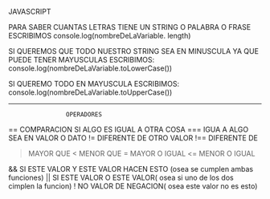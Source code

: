 JAVASCRIPT

PARA SABER CUANTAS LETRAS TIENE UN STRING O PALABRA O FRASE ESCRIBIMOS
console.log(nombreDeLaVariable. length)


SI QUEREMOS QUE TODO NUESTRO STRING SEA EN MINUSCULA YA QUE PUEDE TENER MAYUSCULAS ESCRIBIMOS:
console.log(nombreDeLaVariable.toLowerCase())

SI QUEREMO TODO EN MAYUSCULA ESCRIBIMOS:
console.log(nombreDeLaVariable.toUpperCase())

*****************************************************************************************************************

					OPERADORES

== COMPARACION SI ALGO ES IGUAL A OTRA COSA
=== IGUA A ALGO SEA EN VALOR O DATO
!= DIFERENTE DE OTRO VALOR
!== DIFERENTE DE 
> MAYOR QUE
< MENOR QUE
>= MAYOR O IGUAL
<= MENOR O IGUAL

&& SI ESTE VALOR Y ESTE VALOR HACEN ESTO (osea se cumplen ambas funciones)
|| SI ESTE VALOR O ESTE VALOR( osea si uno de los dos cimplen la funcion)
! NO VALOR DE NEGACION( osea este valor no es esto)


